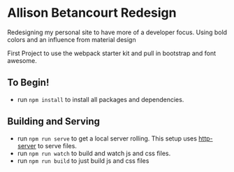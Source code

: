 # Allison Betancourt Redesign
Redesigning my personal site to have more of a developer focus. Using bold colors and an influence from material design

First Project to use the webpack starter kit and pull in bootstrap and font awesome.

## To Begin!
* run `npm install` to install all packages and dependencies.

## Building and Serving
* run `npm run serve` to get a local server rolling. This setup uses [http-server](https://www.npmjs.com/package/http-server) to serve files.
* run `npm run watch` to build and watch js and css files.
* run `npm run build` to just build js and css files
